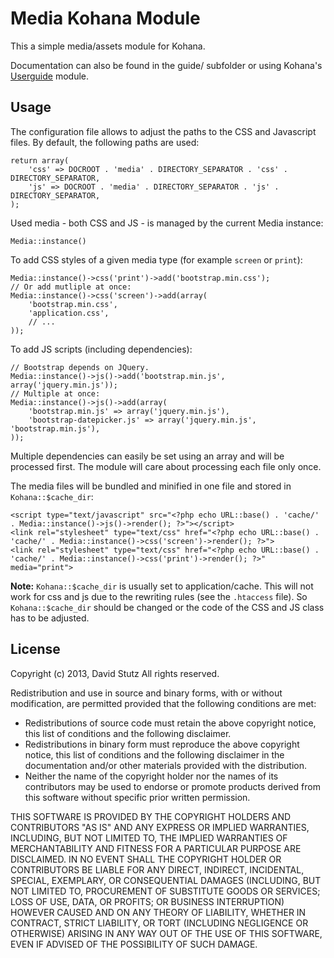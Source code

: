 # Media Kohana Module

This a simple media/assets module for Kohana.

Documentation can also be found in the guide/ subfolder or using Kohana's [Userguide](https://github.com/kohana/userguide) module.

## Usage

The configuration file allows to adjust the paths to the CSS and Javascript files. By default, the following paths are used:

    return array(
        'css' => DOCROOT . 'media' . DIRECTORY_SEPARATOR . 'css' . DIRECTORY_SEPARATOR,
        'js' => DOCROOT . 'media' . DIRECTORY_SEPARATOR . 'js' . DIRECTORY_SEPARATOR,
    );

Used media - both CSS and JS - is managed by the current Media instance:

    Media::instance()

To add CSS styles of a given media type (for example `screen` or `print`):

    Media::instance()->css('print')->add('bootstrap.min.css');
    // Or add mutliple at once:
    Media::instance()->css('screen')->add(array(
        'bootstrap.min.css',
        'application.css',
        // ...
    ));

To add JS scripts (including dependencies):

    // Bootstrap depends on JQuery.
    Media::instance()->js()->add('bootstrap.min.js', array('jquery.min.js'));
    // Multiple at once:
    Media::instance()->js()->add(array(
        'bootstrap.min.js' => array('jquery.min.js'),
        'bootstrap-datepicker.js' => array('jquery.min.js', 'bootstrap.min.js'),
    ));

Multiple dependencies can easily be set using an array and will be processed first. The module will care about processing each file only once.

The media files will be bundled and minified in one file and stored in `Kohana::$cache_dir`:

    <script type="text/javascript" src="<?php echo URL::base() . 'cache/' . Media::instance()->js()->render(); ?>"></script>
    <link rel="stylesheet" type="text/css" href="<?php echo URL::base() . 'cache/' . Media::instance()->css('screen')->render(); ?>">
    <link rel="stylesheet" type="text/css" href="<?php echo URL::base() . 'cache/' . Media::instance()->css('print')->render(); ?>" media="print">

**Note:** `Kohana::$cache_dir` is usually set to application/cache. This will not work for css and js due to the rewriting rules (see the `.htaccess` file). So `Kohana::$cache_dir` should be changed or the code of the CSS and JS class has to be adjusted.

## License

Copyright (c) 2013, David Stutz
All rights reserved.

Redistribution and use in source and binary forms, with or without modification, are permitted provided that the following conditions are met:

* Redistributions of source code must retain the above copyright notice, this list of conditions and the following disclaimer.
* Redistributions in binary form must reproduce the above copyright notice, this list of conditions and the following disclaimer in the documentation and/or other materials provided with the distribution.
* Neither the name of the copyright holder nor the names of its contributors may be used to endorse or promote products derived from this software without specific prior written permission.

THIS SOFTWARE IS PROVIDED BY THE COPYRIGHT HOLDERS AND CONTRIBUTORS "AS IS" AND ANY EXPRESS OR IMPLIED WARRANTIES, INCLUDING, BUT NOT LIMITED TO, THE IMPLIED WARRANTIES OF MERCHANTABILITY AND FITNESS FOR A PARTICULAR PURPOSE ARE DISCLAIMED. IN NO EVENT SHALL THE COPYRIGHT HOLDER OR CONTRIBUTORS BE LIABLE FOR ANY DIRECT, INDIRECT, INCIDENTAL, SPECIAL, EXEMPLARY, OR CONSEQUENTIAL DAMAGES (INCLUDING, BUT NOT LIMITED TO, PROCUREMENT OF SUBSTITUTE GOODS OR SERVICES; LOSS OF USE, DATA, OR PROFITS; OR BUSINESS INTERRUPTION) HOWEVER CAUSED AND ON ANY THEORY OF LIABILITY, WHETHER IN CONTRACT, STRICT LIABILITY, OR TORT (INCLUDING NEGLIGENCE OR OTHERWISE) ARISING IN ANY WAY OUT OF THE USE OF THIS SOFTWARE, EVEN IF ADVISED OF THE POSSIBILITY OF SUCH DAMAGE.
